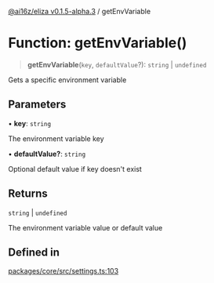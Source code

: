 [@ai16z/eliza v0.1.5-alpha.3](../index.md) / getEnvVariable

# Function: getEnvVariable()

> **getEnvVariable**(`key`, `defaultValue`?): `string` \| `undefined`

Gets a specific environment variable

## Parameters

• **key**: `string`

The environment variable key

• **defaultValue?**: `string`

Optional default value if key doesn't exist

## Returns

`string` \| `undefined`

The environment variable value or default value

## Defined in

[packages/core/src/settings.ts:103](https://github.com/dorianjanezic/eliza/blob/main/packages/core/src/settings.ts#L103)
